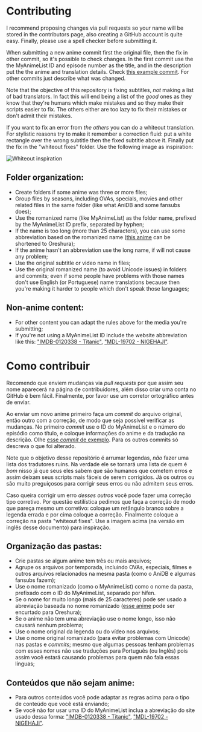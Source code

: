# Contributing

I recommend proposing changes via pull requests so your name will be stored in the contributors page, also creating a GitHub account is quite easy. Finally, please use a spell checker before submitting it.

When submitting a new anime commit first the original file, then the fix in other commit, so it's possible to check changes. In the first commit use the the MyAnimeList ID and episode number as the title, and in the description put the the anime and translation details. Check [this example commit](https://github.com/qgustavor/fixed-subtitles/commit/3ea112e5232da0f8dbbc664d6fc2b20bd539ca0a). For other commits just describe what was changed.

Note that the objective of this repository is fixing subtitles, *not* making a list of bad translators. In fact this will end being a list of the *good* ones as they know that they're humans which make mistakes and so they make their scripts easier to fix. The others either are too lazy to fix their mistakes or don't admit their mistakes.

If you want to fix an error from *the others* you can do a whiteout translation. For stylistic reasons try to make it remember a correction fluid: put a white rectangle over the wrong subtitle then the fixed subtitle above it. Finally put the fix in the "whiteout fixes" folder. Use the following image as inspiration:

![Whiteout inspiration](https://i.imgur.com/1MosfLO.jpg?1)

## Folder organization:

* Create folders if some anime was three or more files;
* Group files by seasons, including OVAs, specials, movies and other related files in the same folder (like what AniDB and some fansubs does);
* Use the romanized name (like MyAnimeList) as the folder name, prefixed by the MyAnimeList ID prefix, separated by hyphen;
* If the name is too long (more than 25 characters), you can use some abbreviation based on the romanized name ([this anime](https://myanimelist.net/anime/14749/Ore_no_Kanojo_to_Osananajimi_ga_Shuraba_Sugiru) can be shortened to Oreshura);
* If the anime hasn't an abbreviation use the long name, if will not cause any problem;
* Use the original subtitle or video name in files;
* Use the original romanized name (to avoid Unicode issues) in folders and commits; even if some people have problems with those names don't use English (or Portuguese) name translations because then you're making it harder to people which don't speak those languages;

## Non-anime content:

* For other content you can adapt the rules above for the media you're submitting;
* If you're not using a MyAnimeList ID include the website abbreviation like this: ["IMDB-0120338 - Titanic"](http://www.imdb.com/title/tt0120338/), ["MDL-19702 - NIGEHAJI"](http://mydramalist.com/19702-nigeru-wa-haji-da-ga-yaku-ni-tatsu).

# Como contribuir

Recomendo que enviem mudanças via *pull requests* por que assim seu nome aparecerá na página de contribuidores, além disso criar uma conta no GitHub é bem fácil. Finalmente, por favor use um corretor ortográfico antes de enviar.

Ao enviar um novo anime primeiro faça um *commit* do arquivo original, então outro com a correção, de modo que seja possível verificar as mudanças. No primeiro *commit* use o ID do MyAnimeList e o número do episódio como título, e coloque informações do anime e da tradução na descrição. Olhe [esse *commit* de exemplo](https://github.com/qgustavor/fixed-subtitles/commit/3ea112e5232da0f8dbbc664d6fc2b20bd539ca0a). Para os outros commits só descreva o que foi alterado.

Note que o objetivo desse repositório é arrumar legendas, *não* fazer uma lista dos tradutores ruins. Na verdade ele se tornará uma lista de quem é *bom* nisso já que seus eles sabem que são humanos que cometem erros e assim deixam seus scripts mais fáceis de serem corrigidos. Já os outros ou são muito preguiçosos para corrigir seus erros ou não admitem seus erros.

Caso queira corrigir um erro *desses outros* você pode fazer uma correção tipo corretivo. Por questão estilística pedimos que faça a correção de modo que pareça mesmo um corretivo: coloque um retângulo branco sobre a legenda errada e por cima coloque a correção. Finalmente coloque a correção na pasta "whiteout fixes". Use a imagem acima (na versão em inglês desse documento) para inspiração.

## Organização das pastas:

* Crie pastas se algum anime tem três ou mais arquivos;
* Agrupe os arquivos por temporada, incluindo OVAs, especiais, filmes e outros arquivos relacionados na mesma pasta (como o AniDB e algumas fansubs fazem);
* Use o nome romanizado (como o MyAnimeList) como o nome da pasta, prefixado com o ID do MyAnimeList, separado por hífen.
* Se o nome for muito longo (mais de 25 caracteres) pode ser usado a abreviação baseada no nome romanizado ([esse anime](https://myanimelist.net/anime/14749/Ore_no_Kanojo_to_Osananajimi_ga_Shuraba_Sugiru) pode ser encurtado para Oreshura);
* Se o anime não tem uma abreviação use o nome longo, isso não causará nenhum problema;
* Use o nome original da legenda ou do vídeo nos arquivos;
* Use o nome original romanizado (para evitar problemas com Unicode) nas pastas e *commits*; mesmo que algumas pessoas tenham problemas com esses nomes não use traduções para Português (ou Inglês) pois assim você estará causando problemas para quem não fala essas línguas;

## Conteúdos que não sejam anime:

* Para outros conteúdos você pode adaptar as regras acima para o tipo de conteúdo que você está enviando;
* Se você não for usar uma ID do MyAnimeList inclua a abreviação do site usado dessa forma: ["IMDB-0120338 - Titanic"](http://www.imdb.com/title/tt0120338/), ["MDL-19702 - NIGEHAJI"](http://mydramalist.com/19702-nigeru-wa-haji-da-ga-yaku-ni-tatsu).
